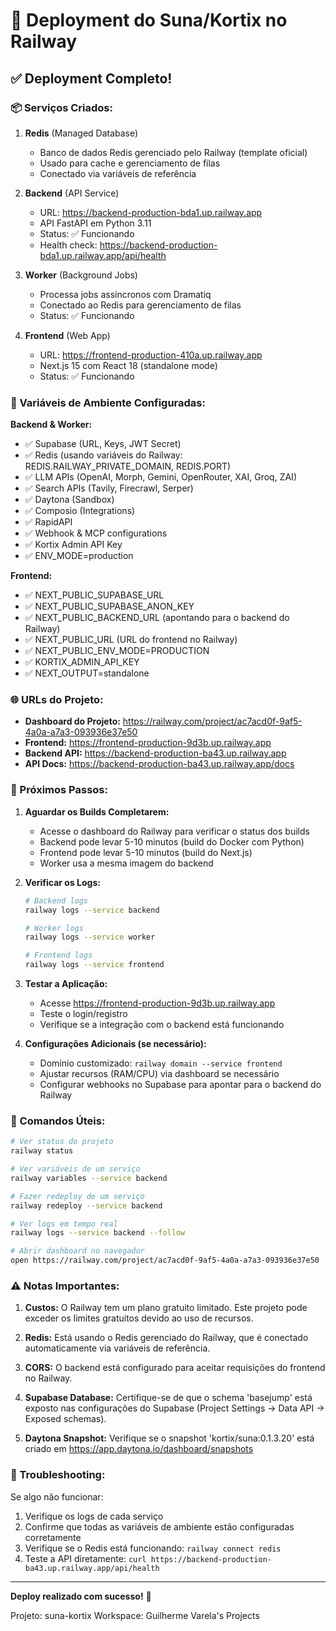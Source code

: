 # 🚀 Deployment do Suna/Kortix no Railway

## ✅ Deployment Completo!

### 📦 Serviços Criados:

1. **Redis** (Managed Database)
   - Banco de dados Redis gerenciado pelo Railway (template oficial)
   - Usado para cache e gerenciamento de filas
   - Conectado via variáveis de referência

2. **Backend** (API Service)
   - URL: https://backend-production-bda1.up.railway.app
   - API FastAPI em Python 3.11
   - Status: ✅ Funcionando
   - Health check: https://backend-production-bda1.up.railway.app/api/health

3. **Worker** (Background Jobs)
   - Processa jobs assíncronos com Dramatiq
   - Conectado ao Redis para gerenciamento de filas
   - Status: ✅ Funcionando

4. **Frontend** (Web App)
   - URL: https://frontend-production-410a.up.railway.app
   - Next.js 15 com React 18 (standalone mode)
   - Status: ✅ Funcionando

### 🔐 Variáveis de Ambiente Configuradas:

**Backend & Worker:**
- ✅ Supabase (URL, Keys, JWT Secret)
- ✅ Redis (usando variáveis do Railway: REDIS.RAILWAY_PRIVATE_DOMAIN, REDIS.PORT)
- ✅ LLM APIs (OpenAI, Morph, Gemini, OpenRouter, XAI, Groq, ZAI)
- ✅ Search APIs (Tavily, Firecrawl, Serper)
- ✅ Daytona (Sandbox)
- ✅ Composio (Integrations)
- ✅ RapidAPI
- ✅ Webhook & MCP configurations
- ✅ Kortix Admin API Key
- ✅ ENV_MODE=production

**Frontend:**
- ✅ NEXT_PUBLIC_SUPABASE_URL
- ✅ NEXT_PUBLIC_SUPABASE_ANON_KEY
- ✅ NEXT_PUBLIC_BACKEND_URL (apontando para o backend do Railway)
- ✅ NEXT_PUBLIC_URL (URL do frontend no Railway)
- ✅ NEXT_PUBLIC_ENV_MODE=PRODUCTION
- ✅ KORTIX_ADMIN_API_KEY
- ✅ NEXT_OUTPUT=standalone

### 🌐 URLs do Projeto:

- **Dashboard do Projeto:** https://railway.com/project/ac7acd0f-9af5-4a0a-a7a3-093936e37e50
- **Frontend:** https://frontend-production-9d3b.up.railway.app
- **Backend API:** https://backend-production-ba43.up.railway.app
- **API Docs:** https://backend-production-ba43.up.railway.app/docs

### 📝 Próximos Passos:

1. **Aguardar os Builds Completarem:**
   - Acesse o dashboard do Railway para verificar o status dos builds
   - Backend pode levar 5-10 minutos (build do Docker com Python)
   - Frontend pode levar 5-10 minutos (build do Next.js)
   - Worker usa a mesma imagem do backend

2. **Verificar os Logs:**
   ```bash
   # Backend logs
   railway logs --service backend
   
   # Worker logs
   railway logs --service worker
   
   # Frontend logs
   railway logs --service frontend
   ```

3. **Testar a Aplicação:**
   - Acesse https://frontend-production-9d3b.up.railway.app
   - Teste o login/registro
   - Verifique se a integração com o backend está funcionando

4. **Configurações Adicionais (se necessário):**
   - Domínio customizado: `railway domain --service frontend`
   - Ajustar recursos (RAM/CPU) via dashboard se necessário
   - Configurar webhooks no Supabase para apontar para o backend do Railway

### 🔧 Comandos Úteis:

```bash
# Ver status do projeto
railway status

# Ver variáveis de um serviço
railway variables --service backend

# Fazer redeploy de um serviço
railway redeploy --service backend

# Ver logs em tempo real
railway logs --service backend --follow

# Abrir dashboard no navegador
open https://railway.com/project/ac7acd0f-9af5-4a0a-a7a3-093936e37e50
```

### ⚠️ Notas Importantes:

1. **Custos:** O Railway tem um plano gratuito limitado. Este projeto pode exceder os limites gratuitos devido ao uso de recursos.

2. **Redis:** Está usando o Redis gerenciado do Railway, que é conectado automaticamente via variáveis de referência.

3. **CORS:** O backend está configurado para aceitar requisições do frontend no Railway.

4. **Supabase Database:** Certifique-se de que o schema 'basejump' está exposto nas configurações do Supabase (Project Settings -> Data API -> Exposed schemas).

5. **Daytona Snapshot:** Verifique se o snapshot 'kortix/suna:0.1.3.20' está criado em https://app.daytona.io/dashboard/snapshots

### 🐛 Troubleshooting:

Se algo não funcionar:

1. Verifique os logs de cada serviço
2. Confirme que todas as variáveis de ambiente estão configuradas corretamente
3. Verifique se o Redis está funcionando: `railway connect redis`
4. Teste a API diretamente: `curl https://backend-production-ba43.up.railway.app/api/health`

---

**Deploy realizado com sucesso!** 🎉

Projeto: suna-kortix
Workspace: Guilherme Varela's Projects
